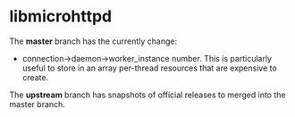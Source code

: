 libmicrohttpd
=============

The **master** branch has the currently change:

* connection->daemon->worker_instance number. This is particularly useful to store in an array per-thread resources that are expensive to create.

The **upstream** branch has snapshots of official releases to merged into the master branch.
